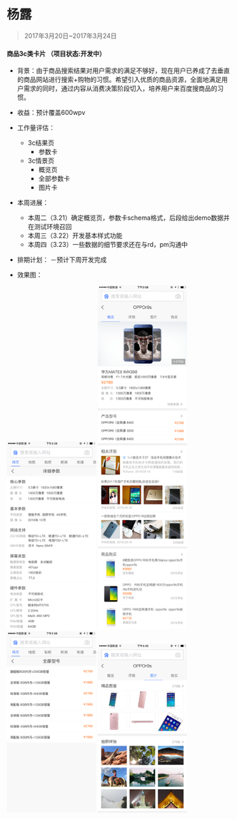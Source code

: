 
# 杨露

> 2017年3月20日~2017年3月24日


#### 商品3c类卡片 （项目状态:开发中）
- 背景：由于商品搜索结果对用户需求的满足不够好，现在用户已养成了去垂直的商品网站进行搜索+购物的习惯。希望引入优质的商品资源，全面地满足用户需求的同时，通过内容从消费决策阶段切入，培养用户来百度搜商品的习惯。


- 收益：预计覆盖600wpv

- 工作量评估：
    - 3c结果页
        - 参数卡
    - 3c情景页
        - 概览页
        - 全部参数卡
        - 图片卡

- 本周进展：
    - 本周二（3.21）确定概览页，参数卡schema格式，后段给出demo数据并在测试环境召回
    - 本周三（3.22）开发基本样式功能
    - 本周四（3.23）一些数据的细节要求还在与rd，pm沟通中
- 排期计划：
    －预计下周开发完成


- 效果图：
    
<div>
    <img src="img/yanglu09/1.png" width="200" />
    <img src="img/yanglu09/2.png" width="200" />
    <img src="img/yanglu09/3.png" width="200" />
    <img src="img/yanglu09/4.png" width="200" />
</div>

 
